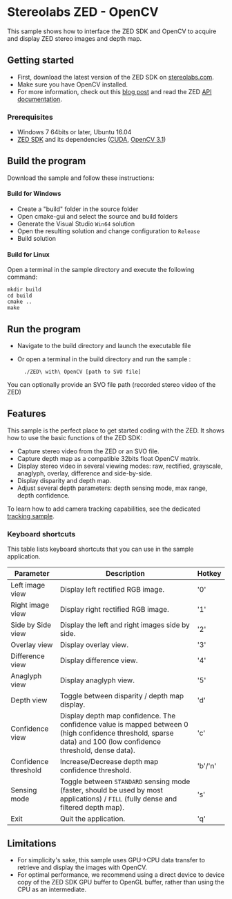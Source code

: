 # Stereolabs ZED - OpenCV

This sample shows how to interface the ZED SDK and OpenCV to acquire and display ZED stereo images and depth map.

## Getting started

- First, download the latest version of the ZED SDK on [stereolabs.com](https://www.stereolabs.com).
- Make sure you have OpenCV installed.
- For more information, check out this [blog post](https://www.stereolabs.com/blog/index.php/2015/06/28/zed-with-opencv/) and read the ZED [API documentation](https://www.stereolabs.com/developers/documentation/API/).

### Prerequisites

- Windows 7 64bits or later, Ubuntu 16.04
- [ZED SDK](https://www.stereolabs.com/developers/) and its dependencies ([CUDA](https://developer.nvidia.com/cuda-downloads), [OpenCV 3.1](http://opencv.org/downloads.html))


## Build the program

Download the sample and follow these instructions:

#### Build for Windows

- Create a "build" folder in the source folder
- Open cmake-gui and select the source and build folders
- Generate the Visual Studio `Win64` solution
- Open the resulting solution and change configuration to `Release`
- Build solution

#### Build for Linux

Open a terminal in the sample directory and execute the following command:

    mkdir build
    cd build
    cmake ..
    make

## Run the program

- Navigate to the build directory and launch the executable file
- Or open a terminal in the build directory and run the sample :

        ./ZED\ with\ OpenCV [path to SVO file]

You can optionally provide an SVO file path (recorded stereo video of the ZED)

## Features

This sample is the perfect place to get started coding with the ZED.
It shows how to use the basic functions of the ZED SDK:

  - Capture stereo video from the ZED or an SVO file.
  - Capture depth map as a compatible 32bits float OpenCV matrix.
  - Display stereo video in several viewing modes: raw, rectified, grayscale, anaglyph, overlay, difference and side-by-side.
  - Display disparity and depth map.
  - Adjust several depth parameters: depth sensing mode, max range, depth confidence.

To learn how to add camera tracking capabilities, see the dedicated [tracking sample](https://github.com/stereolabs/zed-tracking-viewer).

### Keyboard shortcuts

This table lists keyboard shortcuts that you can use in the sample application.

Parameter             | Description                   |   Hotkey
---------------------|------------------------------------|-------------------------------------------------
 Left image view      | Display left rectified RGB image.                      |         '0'                             
Right image view      | Display right rectified RGB image.                        |          '1'                              
Side by Side view        | Display the left and right images side by side.  |'2'
Overlay view         | Display overlay view.        |      '3'
Difference view         | Display difference view. |           '4'         
Anaglyph view         | Display anaglyph view. |            '5'                 
Depth view         | Toggle between disparity / depth map display.           |           'd'                                                      
Confidence view         | Display depth map confidence. The confidence value is mapped between 0 (high confidence threshold, sparse data) and 100 (low confidence threshold, dense data).       | 'c'
Confidence threshold        | Increase/Decrease depth map confidence threshold.    |       'b'/'n'     
Sensing mode         | Toggle between `STANDARD` sensing mode (faster, should be used by most applications) / `FILL` (fully dense and filtered depth map).     |             's'                                                    
Exit         | Quit the application.             | 'q'


## Limitations

 - For simplicity's sake, this sample uses GPU->CPU data transfer to retrieve and display the images with OpenCV.
 - For optimal performance, we recommend using a direct device to device copy of the ZED SDK GPU buffer to OpenGL buffer, rather than using the CPU as an intermediate.

